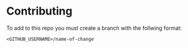 # Contributing

To add to this repo you must create a branch with the follwing format:
```
<GITHUB_USERNAME>/name-of-change
```
